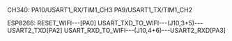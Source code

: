 

CH340:
PA10/USART1_RX/TIM1_CH3
PA9/USART1_TX/TIM1_CH2


ESP8266:
RESET_WIFI---[PA0]
USART_TXD_TO_WIFI---(J10,3+5)---USART2_TXD[PA2]
USART_RXD_TO_WIFI---(J10,4+6)---USART2_RXD[PA3]


